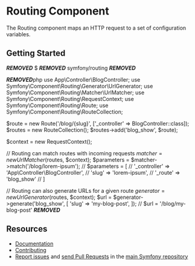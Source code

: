 Routing Component
=================

The Routing component maps an HTTP request to a set of configuration variables.

Getting Started
---------------

***REMOVED***
$ ***REMOVED*** symfony/routing
***REMOVED***

***REMOVED***php
use App\Controller\BlogController;
use Symfony\Component\Routing\Generator\UrlGenerator;
use Symfony\Component\Routing\Matcher\UrlMatcher;
use Symfony\Component\Routing\RequestContext;
use Symfony\Component\Routing\Route;
use Symfony\Component\Routing\RouteCollection;

$route = new Route('/blog/{slug}', ['_controller' => BlogController::class]);
$routes = new RouteCollection();
$routes->add('blog_show', $route);

$context = new RequestContext();

// Routing can match routes with incoming requests
$matcher = new UrlMatcher($routes, $context);
$parameters = $matcher->match('/blog/lorem-ipsum');
// $parameters = [
//     '_controller' => 'App\Controller\BlogController',
//     'slug' => 'lorem-ipsum',
//     '_route' => 'blog_show'
// ]

// Routing can also generate URLs for a given route
$generator = new UrlGenerator($routes, $context);
$url = $generator->generate('blog_show', [
    'slug' => 'my-blog-post',
]);
// $url = '/blog/my-blog-post'
***REMOVED***

Resources
---------

 * [Documentation](https://symfony.com/doc/current/routing.html)
 * [Contributing](https://symfony.com/doc/current/contributing/index.html)
 * [Report issues](https://github.com/symfony/symfony/issues) and
   [send Pull Requests](https://github.com/symfony/symfony/pulls)
   in the [main Symfony repository](https://github.com/symfony/symfony)
